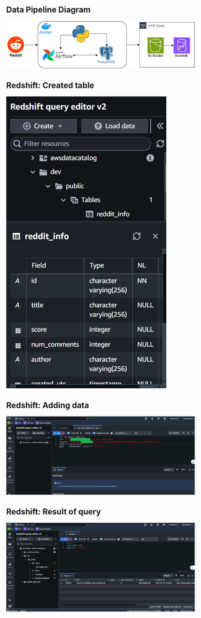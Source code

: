 ## Data Pipeline Diagram 
![Diagram](https://github.com/DenysBosiak/de-projects/blob/main/RedditDataEngineering/images/schema_redditdataengineering.png)

## Redshift: Created table
![Diagram](https://github.com/DenysBosiak/de-projects/blob/main/RedditDataEngineering/images/redshift_created_table.png)

## Redshift: Adding data
![Diagram](https://github.com/DenysBosiak/de-projects/blob/main/RedditDataEngineering/images/redshift_add_data.png)

## Redshift: Result of query
![Diagram](https://github.com/DenysBosiak/de-projects/blob/main/RedditDataEngineering/images/redshift_query_result.png)
